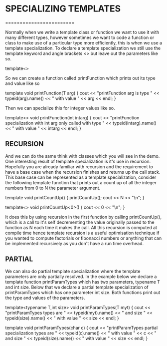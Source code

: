 # SPECIALIZING TEMPLATES
========================

Normally when we write a template class or function we want to use it with many different types,
however sometimes we want to code a function or class to make use of a particular type more efficiently, this is when we use a template specialization.
To declare a template specialization we still use the template keyword and angle brackets <> but leave out the parameters like so.

  template<>

So we can create a function called printFunction which prints out its type and value like so

  template<typename T>
  void printFunction(T arg) {
  	cout << "printFunction arg is type " << typeid(arg).name() << " with value " << arg << endl;
  }

Then we can specialize this for integer values like so.

  template<>
  void printFunction(int intarg) {
  	cout << "printFunction specialization with int arg only called with type " << typeid(intarg).name() << " with value " << intarg << endl;
  }

## RECURSION
And we can do the same think with classes which you will see in the demo.
One interesting result of template specialization is it's use in recursion.
Hopefully you are already familiar with recursion and the requirement to have a base case when the recursion finishes and returns up the call stack.
This base case can be represented as a template specialization,
consider the following template function that prints out a count up of all the integer numbers from 0 to N the parameter argument.

  template<int N>
  void printCountUp() {
  	printCountUp<N-1>();
  	cout << N << "\n";
  }

  template<>
  void printCountUp<0>() {
  	 cout << 0 << "\n";
  }

It does this by using recursion in the first function by calling printCountUp<N-1>(),
which is a call to it's self decrementing the value originally passed to the function as N each time it makes the call.
All this recursion is computed at compile time hence template recursion is a useful optimisation technique if you wanted to compute factorials or fibonacci numbers
or anything that can be implemented recursively as you don't have a run time overhead.

## PARTIAL
We can also do partial template specialization where the template parameters are only partially resolved.
In the example below we declare a template function printParamTypes which has two parameters, typename T and int size.
Below that we declare a partial template specialization of printParamTypes which has one parameter int size.
Both functions print out the type and values of the parameters.

  template<typename T,int size>
  void printParamTypes(T myt) {
  	cout << "printParamTypes types are " << typeid(myt).name() << " and size " << typeid(size).name() << " with value " << size << endl;
  }


  template<int size>
  void printParamTypes(char c) {
  	cout << "printParamTypes partial specialization types are " << typeid(c).name() << " with value " << c << " and size " << typeid(size).name() << " with value " << size << endl;
  }
